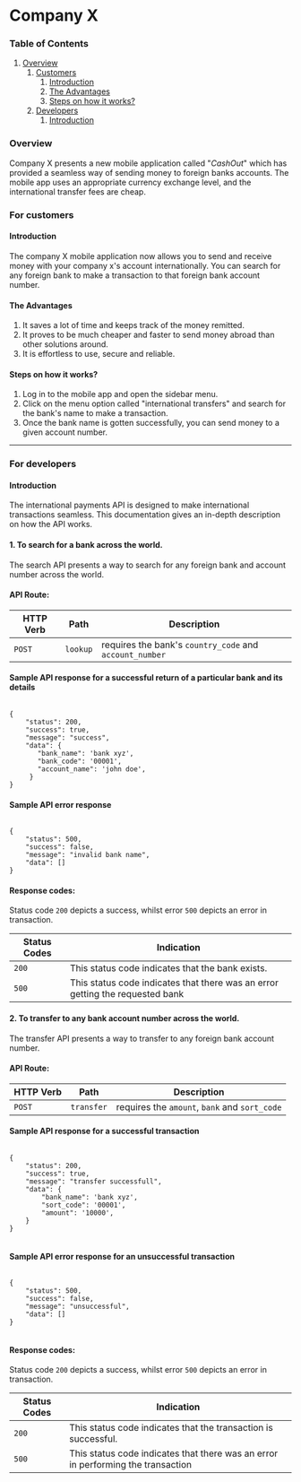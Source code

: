 # Company X

<h3> Table of Contents</h3>

1. [Overview](#overview)
   1. [Customers](#customers)
      1. [Introduction](#customers-introduction)
      2. [The Advantages](#customers-benefits)
      3. [Steps on how it works?](#customers-work)
   3. [Developers](#developers)
      1. [Introduction](#developers-introduction)

### Overview <a name="overview"></a>

Company X presents a new mobile application called "_CashOut_" which has provided a seamless way of sending money to foreign banks accounts. The mobile app uses an appropriate currency exchange level, and the international transfer fees are cheap.

### For customers <a name="customers"></a>

#### Introduction <a name="customers-introduction"></a>

The company X mobile application now allows you to send and receive money with your company x's account internationally. You can search for any foreign bank to make a transaction to that foreign bank account number.

#### The Advantages <a name="customers-benefits"></a>

1. It saves a lot of time and keeps track of the money remitted.
2. It proves to be much cheaper and faster to send money abroad than other solutions around.
3. It is effortless to use, secure and reliable.

#### Steps on how it works? <a name="customers-work"></a>

1. Log in to the mobile app and open the sidebar menu.
2. Click on the menu option called "international transfers" and search for the bank's name to make a transaction.
3. Once the bank name is gotten successfully, you can send money to a given account number.

-----

### For developers <a name="developers"></a>

#### Introduction <a name="developers-introduction"></a>

The international payments API is designed to make international transactions seamless. This documentation gives an in-depth description on how the API works.

#### 1. To search for a bank across the world. <a name="search"></a>

The search API presents a way to search for any foreign bank and account number across the world.

<h4> API Route:  </h4>

| HTTP Verb    | Path         | Description                                                  |
|   ---        | ---          | ------                                                       |
|  `POST`      | `lookup`     | requires the bank's `country_code` and `account_number`      |


<h4>Sample API response for a successful return of a particular bank and its details</h4>

```

{ 
    "status": 200, 
    "success": true, 
    "message": "success", 
    "data": { 
       "bank_name": 'bank xyz', 
       "bank_code": '00001', 
       "account_name": 'john doe', 
     } 
} 

```

<h4>Sample API error response</h4>

```

{ 
    "status": 500, 
    "success": false, 
    "message": "invalid bank name", 
    "data": [] 
} 

```

#### Response codes:

Status code `200` depicts a success, whilst error `500` depicts an error in transaction.

| Status Codes | Indication                                                                      |
|   ---        | ---                                                                             |
|  `200`       | This status code indicates that the bank exists.                                |
|  `500`       | This status code indicates that there was an error getting the requested bank   |


#### 2. To transfer to any bank account number across the world. <a name="transfer"></a>

The transfer API presents a way to transfer to any foreign bank account number.

<h4> API Route:  </h4>

| HTTP Verb    | Path           | Description                                                  |
|   ---        | ---            | ------                                                       |
|  `POST`      | `transfer`     | requires the `amount`, `bank` and `sort_code`     |


<h4>Sample API response for a successful transaction </h4>
  
```

{ 
    "status": 200, 
    "success": true, 
    "message": "transfer successfull", 
    "data": { 
        "bank_name": 'bank xyz', 
        "sort_code": '00001', 
        "amount": '10000', 
    } 
} 
 

```

<h4>Sample API error response for an unsuccessful transaction</h4>

```

{ 
    "status": 500, 
    "success": false, 
    "message": "unsuccessful", 
    "data": [] 
}


```

#### Response codes:

Status code `200` depicts a success, whilst error `500` depicts an error in transaction.

| Status Codes | Indication                                                                        |
|   ---        | ---                                                                               |
|  `200`       | This status code indicates that the transaction is successful.                    |
|  `500`       | This status code indicates that there was an error in performing the transaction  |

